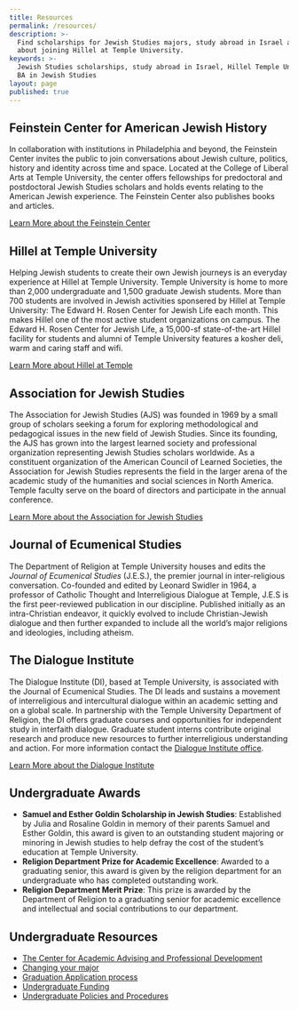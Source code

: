 ```yaml
---
title: Resources
permalink: /resources/
description: >-
  Find scholarships for Jewish Studies majors, study abroad in Israel and learn
  about joining Hillel at Temple University. 
keywords: >-
  Jewish Studies scholarships, study abroad in Israel, Hillel Temple University,
  BA in Jewish Studies
layout: page
published: true
---
```

## Feinstein Center for American Jewish History
In collaboration with institutions in Philadelphia and beyond, the Feinstein Center invites the public to join conversations about Jewish culture, politics, history and identity across time and space. Located at the College of Liberal Arts at Temple University, the center offers fellowships for predoctoral and postdoctoral Jewish Studies scholars and holds events relating to the American Jewish experience. The Feinstein Center also publishes books and articles. 

[Learn More about the Feinstein Center](http://www.cla.temple.edu/feinsteincenter/)

## Hillel at Temple University
Helping Jewish students to create their own Jewish journeys is an everyday experience at Hillel at Temple University. Temple University is home to more than 2,000 undergraduate and 1,500 graduate Jewish students. More than 700 students are involved in Jewish activities sponsered by Hillel at Temple University: The Edward H. Rosen Center for Jewish Life each month. This makes Hillel one of the most active student organizations on campus. The Edward H. Rosen Center for Jewish Life, a 15,000-sf state-of-the-art Hillel facility for students and alumni of Temple University features a kosher deli, warm and caring staff and wifi.  

[Learn More about Hillel at Temple](http://www.templehillel.com/)

## Association for Jewish Studies
The Association for Jewish Studies (AJS) was founded in 1969 by a small group of scholars seeking a forum for exploring methodological and pedagogical issues in the new field of Jewish Studies. Since its founding, the AJS has grown into the largest learned society and professional organization representing Jewish Studies scholars worldwide. As a constituent organization of the American Council of Learned Societies, the Association for Jewish Studies represents the field in the larger arena of the academic study of the humanities and social sciences in North America. Temple faculty serve on the board of directors and participate in the annual conference. 

[Learn More about the Association for Jewish Studies](https://www.associationforjewishstudies.org/)

## Journal of Ecumenical Studies 
The Department of Religion at Temple University houses and edits the _Journal of Ecumenical Studies_ (J.E.S.), the premier journal in inter-religious conversation. Co-founded and edited by Leonard Swidler in 1964, a professor of Catholic Thought and Interreligious Dialogue at Temple, J.E.S is the first peer-reviewed publication in our discipline. Published initially as an intra-Christian endeavor, it quickly evolved to include Christian-Jewish dialogue and then further expanded to include all the world’s major religions and ideologies, including atheism.  

## The Dialogue Institute
The Dialogue Institute (DI), based at Temple University, is associated with the Journal of Ecumenical Studies. The DI leads and sustains a movement of interreligious and intercultural dialogue within an academic setting and on a global scale. In partnership with the Temple University Department of Religion, the DI offers graduate courses and opportunities for independent study in interfaith dialogue. Graduate student interns contribute original research and produce new resources to further interreligious understanding and action. For more information contact the [Dialogue Institute office](mailto:info@dialogueinstitute.org). 

[Learn More about the Dialogue Institute](http://dialogueinstitute.org/)

## Undergraduate Awards
- **Samuel and Esther Goldin Scholarship in Jewish Studies**: Established by Julia and Rosaline Goldin in memory of their parents Samuel and Esther Goldin, this award is given to an outstanding student majoring or minoring in Jewish studies to help defray the cost of the student’s education at Temple University.
- **Religion Department Prize for Academic Excellence**: Awarded to a graduating senior, this award is given by the religion department for an undergraduate who has completed outstanding work.
- **Religion Department Merit Prize**: This prize is awarded by the Department of Religion to a graduating senior for academic excellence and intellectual and social contributions to our department.

## Undergraduate Resources
- [The Center for Academic Advising and Professional Development](https://liberalarts.temple.edu/advising)
- [Changing your major](http://www.temple.edu/studentaffairs/orientation/freshman-orientation/changing-your-major.asp)
- [Graduation Application process](http://www.temple.edu/registrar/students/graduation)
- [Undergraduate Funding](http://sfs.temple.edu/)
- [Undergraduate Policies and Procedures](http://bulletin.temple.edu/undergraduate/academic-policies/)
